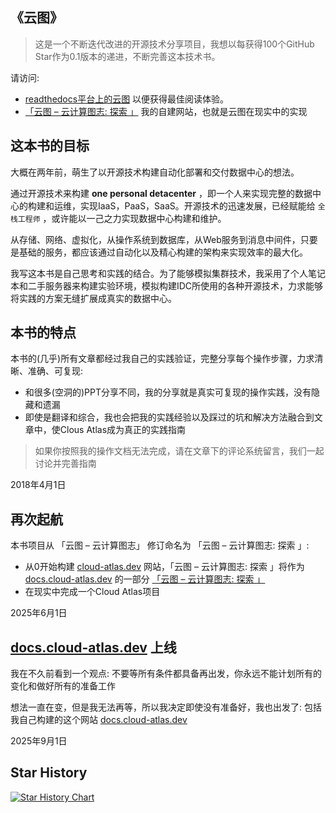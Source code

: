 ## 《云图》

> 这是一个不断迭代改进的开源技术分享项目，我想以每获得100个GitHub Star作为0.1版本的递进，不断完善这本技术书。

请访问:

- [readthedocs平台上的云图](https://cloud-atlas.readthedocs.io/zh_CN/latest/index.html) 以便获得最佳阅读体验。
- [「云图 – 云计算图志: 探索 」](https://docs.cloud-atlas.dev/discovery) 我的自建网站，也就是云图在现实中的实现

## 这本书的目标

大概在两年前，萌生了以开源技术构建自动化部署和交付数据中心的想法。

通过开源技术来构建 **one personal detacenter** ，即一个人来实现完整的数据中心的构建和运维，实现IaaS，PaaS，SaaS。开源技术的迅速发展，已经赋能给 `全栈工程师` ，或许能以一己之力实现数据中心构建和维护。

从存储、网络、虚拟化，从操作系统到数据库，从Web服务到消息中间件，只要是基础的服务，都应该通过自动化以及精心构建的架构来实现效率的最大化。

我写这本书是自己思考和实践的结合。为了能够模拟集群技术，我采用了个人笔记本和二手服务器来构建实验环境，模拟构建IDC所使用的各种开源技术，力求能够将实践的方案无缝扩展成真实的数据中心。

## 本书的特点

本书的(几乎)所有文章都经过我自己的实践验证，完整分享每个操作步骤，力求清晰、准确、可复现:

- 和很多(空洞的)PPT分享不同，我的分享就是真实可复现的操作实践，没有隐藏和遗漏
- 即使是翻译和综合，我也会把我的实践经验以及踩过的坑和解决方法融合到文章中，使Clous Atlas成为真正的实践指南

> 如果你按照我的操作文档无法完成，请在文章下的评论系统留言，我们一起讨论并完善指南

2018年4月1日

## 再次起航

本书项目从 「云图 – 云计算图志」 修订命名为 「云图 – 云计算图志: 探索 」:

- 从0开始构建 [cloud-atlas.dev](https://cloud-atlas.dev) 网站，「云图 – 云计算图志: 探索 」将作为 [docs.cloud-atlas.dev](https://docs.cloud-atlas.dev) 的一部分 [「云图 – 云计算图志: 探索 」](https://docs.cloud-atlas.dev/discovery)
- 在现实中完成一个Cloud Atlas项目

2025年6月1日

## [docs.cloud-atlas.dev](https://docs.cloud-atlas.dev) 上线

我在不久前看到一个观点: 不要等所有条件都具备再出发，你永远不能计划所有的变化和做好所有的准备工作

想法一直在变，但是我无法再等，所以我决定即使没有准备好，我也出发了: 包括我自己构建的这个网站 [docs.cloud-atlas.dev](https://docs.cloud-atlas.dev)

2025年9月1日

## Star History

[![Star History Chart](https://api.star-history.com/svg?repos=huataihuang/cloud-atlas&type=Date)](https://star-history.com/#huataihuang/cloud-atlas&Date)
